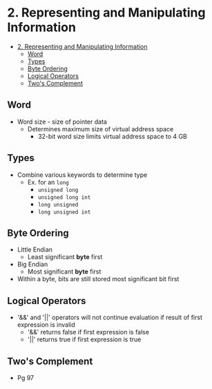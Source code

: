 # 2. Representing and Manipulating Information

<!--toc:start-->

- [2. Representing and Manipulating Information](#2-representing-and-manipulating-information)
  - [Word](#word)
  - [Types](#types)
  - [Byte Ordering](#byte-ordering)
  - [Logical Operators](#logical-operators)
  - [Two's Complement](#twos-complement)
  <!--toc:end-->

## Word

- Word size - size of pointer data
  - Determines maximum size of virtual address space
    - 32-bit word size limits virtual address space to 4 GB

## Types

- Combine various keywords to determine type
  - Ex. for an `long`
    - `unsigned long`
    - `unsigned long int`
    - `long unsigned`
    - `long unsigned int`

## Byte Ordering

- Little Endian
  - Least significant **byte** first
- Big Endian
  - Most significant **byte** first
- Within a byte, bits are still stored most significant bit first

## Logical Operators

- '&&' and '||' operators will not continue evaluation if result of first expression is invalid
  - '&&' returns false if first expression is false
  - '||' returns true if first expression is true

## Two's Complement

- Pg 97
